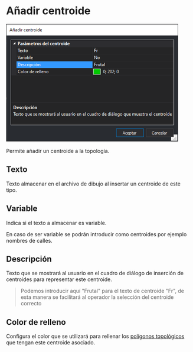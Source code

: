 # Añadir centroide

![Cuadro de di&#xE1;logo A&#xF1;adir centroide](../../../../../.gitbook/assets/cuadrodialogoanadircentroide.png)

Permite añadir un centroide a la topología.

## Texto

Texto almacenar en el archivo de dibujo al insertar un centroide de este tipo.

## Variable

Indica si el texto a almacenar es variable.

En caso de ser variable se podrán introducir como centroides por ejemplo nombres de calles.

## Descripción

Texto que se mostrará al usuario en el cuadro de diálogo de inserción de centroides para representar este centroide.

> Podemos introducir aquí "Frutal" para el texto de centroide "Fr", de esta manera se facilitará al operador la selección del centroide correcto

## Color de relleno

Configura el color que se utilizará para rellenar los [polígonos topológicos](poligonos-topologicos.md) que tengan este centroide asociado.

